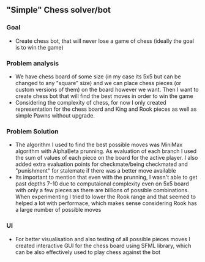 ## "Simple" Chess solver/bot

### Goal
- Create chess bot, that will never lose a game of chess (ideally the goal is to win the game)

### Problem analysis
- We have chess board of some size (in my case its 5x5 but can be changed to any "square" size) and we can place chess pieces (or custom versions of them) on the board however we want. Then I want to create chess bot that will find the best moves in order to win the game
- Considering the complexity of chess, for now I only created representation for the chess board and King and Rook pieces as well as simple Pawns without upgrade.

### Problem Solution
- The algorithm I used to find the best possible moves was MiniMax algorithm with AlphaBeta prunning. As evaluation of each branch I used the sum of values of each piece on the board for the active player. I also added extra evaluation points for checkmate/being checkmated and "punishment" for stalemate if there was a better move available
- Its important to mention that even with the prunning, I wasn't able to get past depths 7-10 due to computaional complexity even on 5x5 board with only a few pieces as there are billions of possible combinations. When experimenting I tried to lower the Rook range and that seemed to helped a lot with performace, which makes sense considering Rook has a large number of possible moves

### UI
- For better visualisation and also testing of all possible pieces moves I created interactive GUI for the chess board using SFML library, which can be also effectively used to play chess against the bot


